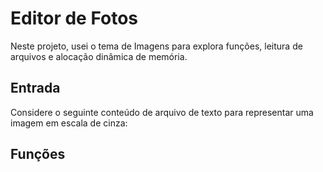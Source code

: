 # Editor de Fotos
Neste projeto, usei o tema de Imagens para explora funções, leitura de arquivos e alocação dinâmica de memória. 

## Entrada
Considere o seguinte conteúdo de arquivo de texto para representar uma imagem em escala de cinza:

## Funções
